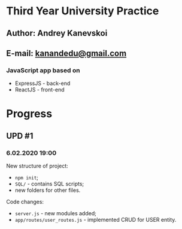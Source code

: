 # Third Year University Practice
## Author: Andrey Kanevskoi
## E-mail: kanandedu@gmail.com
### JavaScript app based on 
* ExpressJS - back-end
* ReactJS - front-end
# Progress
## UPD #1 
### 6.02.2020 19:00
New structure of project:
* ```npm init```;
* ```SQL/``` - contains SQL scripts;
* new folders for other files.

Code changes:
* ```server.js``` - new modules added;
* ```app/routes/user_routes.js``` - implemented CRUD for USER entity.
